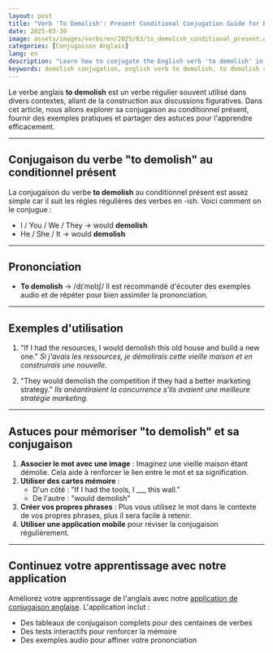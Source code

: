 ```yaml
---
layout: post 
title: "Verb 'To Demolish': Present Conditional Conjugation Guide for Beginners"
date: 2025-03-30
image: assets/images/verbs/en/2025/03/to_demolish_conditional_present.webp
categories: [Conjugaison Anglais]
lang: en 
description: "Learn how to conjugate the English verb 'to demolish' in the present conditional. This comprehensive guide is perfect for beginners who want to learn how to use 'to demolish' correctly with examples and practical tips."
keywords: demolish conjugation, english verb to demolish, to demolish conditional present, english conjugation, learn english
---
```


Le verbe anglais **to demolish** est un verbe régulier souvent utilisé dans divers contextes, allant de la construction aux discussions figuratives. Dans cet article, nous allons explorer sa conjugaison au conditionnel présent, fournir des exemples pratiques et partager des astuces pour l'apprendre efficacement.


---

## Conjugaison du verbe "to demolish" au conditionnel présent

La conjugaison du verbe **to demolish** au conditionnel présent est assez simple car il suit les règles régulières des verbes en -ish. Voici comment on le conjugue :

- I / You / We / They → would **demolish**
- He / She / It → would **demolish**

---

## Prononciation

- **To demolish** → /dɪˈmɒlɪʃ/
Il est recommandé d'écouter des exemples audio et de répéter pour bien assimiler la prononciation.

---

## Exemples d'utilisation

1. "If I had the resources, I would demolish this old house and build a new one."
   _Si j'avais les ressources, je démolirais cette vieille maison et en construirais une nouvelle._

2. "They would demolish the competition if they had a better marketing strategy."
   _Ils anéantiraient la concurrence s'ils avaient une meilleure stratégie marketing._

---

## Astuces pour mémoriser "to demolish" et sa conjugaison

1. **Associer le mot avec une image** : Imaginez une vieille maison étant démolie. Cela aide à renforcer le lien entre le mot et sa signification.
2. **Utiliser des cartes mémoire** :  
   - D'un côté : "If I had the tools, I ___ this wall."  
   - De l'autre : "would demolish"
3. **Créer vos propres phrases** : Plus vous utilisez le mot dans le contexte de vos propres phrases, plus il sera facile à retenir.
4. **Utiliser une application mobile** pour réviser la conjugaison régulièrement.

---

## Continuez votre apprentissage avec notre application

Améliorez votre apprentissage de l'anglais avec notre [application de conjugaison anglaise]({{site.appStore.en}}). L'application inclut :

- Des tableaux de conjugaison complets pour des centaines de verbes
- Des tests interactifs pour renforcer la mémoire
- Des exemples audio pour affiner votre prononciation